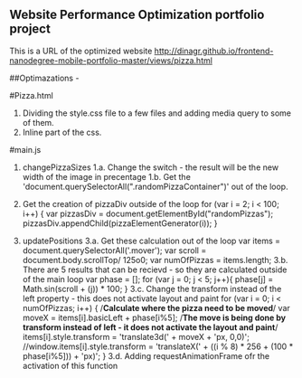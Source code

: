 ## Website Performance Optimization portfolio project

This is a URL of the optimized website http://dinagr.github.io/frontend-nanodegree-mobile-portfolio-master/views/pizza.html

##Optimazations - 

#Pizza.html

1. Dividing the style.css file to a few files and adding media query to some of them.
2. Inline part of the css.

#main.js

1. changePizzaSizes
	1.a. Change the switch - the result will be the new width of the image in precentage
	1.b. Get the 'document.querySelectorAll(".randomPizzaContainer")' out of the loop.

2. Get the creation of pizzaDiv outside of the loop
	for (var i = 2; i < 100; i++) {
  		var pizzasDiv = document.getElementById("randomPizzas");
  	pizzasDiv.appendChild(pizzaElementGenerator(i));
	}

3. updatePositions
	3.a. Get these calculation out of the loop
	var items = document.querySelectorAll('.mover');
  	var scroll = document.body.scrollTop/ 125o0;
  	var numOfPizzas = items.length;
  	3.b. There are 5 results that can be recievd - so they are calculated outside of the main loop
  	var phase = [];
  	for (var j = 0; j < 5; j++){
    	phase[j] = Math.sin(scroll + (j)) * 100;
  	}
  	3.c. Change the transform instead of the left property - this does not activate layout and paint 
  	for (var i = 0; i < numOfPizzas; i++) {
    	/****Calculate where the pizza need to be moved****/
    	var moveX = items[i].basicLeft + phase[i%5];
    	/****The move is being done by transform instead of left - it does not activate the layout and paint****/
    	items[i].style.transform = 'translate3d(' + moveX + 'px, 0,0)';
    	//window.items[i].style.transform = 'translateX(' + ((i % 8) * 256 + (100 * phase[i%5])) + 'px)';
  	}
  	3.d. Adding requestAnimationFrame ofr the activation of this function
  	


